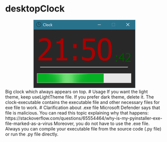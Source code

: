 # desktopClock
<div align="center">
<img src="https://github.com/Mehmet-Emre-Dogan/desktopClock/blob/main/ss.png"> </img>

</div>
Big clock which always appears on top.
# Usage
If you want the light theme, keep useLightTheme file. If you prefer dark theme, delete it. The clock-executable contains the executable file and other necessary files for exe file to work.
# Clarification about .exe file
Microsoft Defender says that file is malicious. You can read this topic explaining why that happens: https://stackoverflow.com/questions/65554464/why-is-my-pyinstaller-exe-file-marked-as-a-virus Moreover, you do not have to use the .exe file. Always you can compile your executable file from the source code (.py file) or run the .py file directly.
